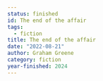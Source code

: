 ```yaml
---
status: finished
id: The end of the affair
tags:
  - fiction
title: The end of the affair
date: "2022-08-21"
author: Graham Greene
category: fiction
year-finished: 2024
---
```

